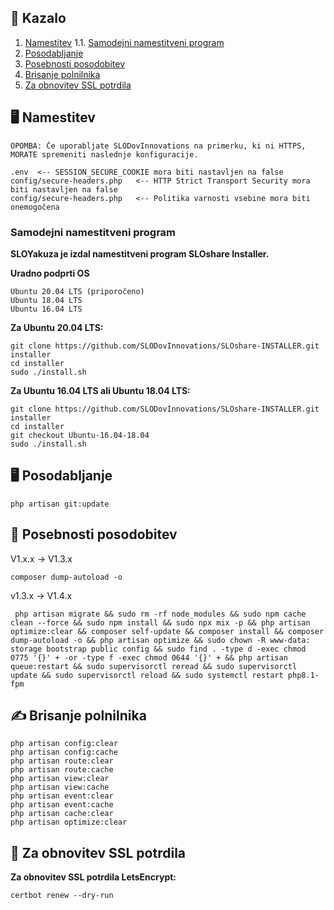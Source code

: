 ## 📝 Kazalo

1. [Namestitev](#namestitev)
1.1. [Samodejni namestitveni program](#samodejni-namestitveni-program)
2. [Posodabljanje](#posodabljanje)
3. [Posebnosti posodobitev](#posebnosti-posodobitev)
4. [Brisanje polnilnika](#brisanje-polnilnika)
5. [Za obnovitev SSL potrdila](#obnovitev-ssl-potrdila)

## <a name="namestitev"></a> 🖥️ Namestitev
```
OPOMBA: Če uporabljate SLODovInnovations na primerku, ki ni HTTPS, MORATE spremeniti naslednje konfiguracije.

.env  <-- SESSION_SECURE_COOKIE mora biti nastavljen na false
config/secure-headers.php   <-- HTTP Strict Transport Security mora biti nastavljen na false
config/secure-headers.php   <-- Politika varnosti vsebine mora biti onemogočena 
```

### <a name="samodejni-namestitveni-program"></a> Samodejni namestitveni program
**SLOYakuza je izdal namestitveni program SLOshare Installer.**

**Uradno podprti OS**

    Ubuntu 20.04 LTS (priporočeno)
    Ubuntu 18.04 LTS
    Ubuntu 16.04 LTS

**Za Ubuntu 20.04 LTS:**
```
git clone https://github.com/SLODovInnovations/SLOshare-INSTALLER.git installer
cd installer
sudo ./install.sh
```

**Za Ubuntu 16.04 LTS ali Ubuntu 18.04 LTS:**
```
git clone https://github.com/SLODovInnovations/SLOshare-INSTALLER.git installer
cd installer
git checkout Ubuntu-16.04-18.04
sudo ./install.sh
```

## <a name="posodabljanje"></a> 🖥️ Posodabljanje
```
php artisan git:update
```
## <a name="posebnosti-posodobitev"></a> 🚨 Posebnosti posodobitev
V1.x.x -> V1.3.x
```
composer dump-autoload -o
```
v1.3.x -> V1.4.x
```
 php artisan migrate && sudo rm -rf node_modules && sudo npm cache clean --force && sudo npm install && sudo npx mix -p && php artisan optimize:clear && composer self-update && composer install && composer dump-autoload -o && php artisan optimize && sudo chown -R www-data: storage bootstrap public config && sudo find . -type d -exec chmod 0775 '{}' + -or -type f -exec chmod 0644 '{}' + && php artisan queue:restart && sudo supervisorctl reread && sudo supervisorctl update && sudo supervisorctl reload && sudo systemctl restart php8.1-fpm
```
## <a name="brisanje-polnilnika"></a> ✍️ Brisanje polnilnika
```
php artisan config:clear
php artisan config:cache
php artisan route:clear
php artisan route:cache
php artisan view:clear
php artisan view:cache
php artisan event:clear
php artisan event:cache
php artisan cache:clear
php artisan optimize:clear
```
## <a name="obnovitev-ssl-potrdila"></a> 🔐 Za obnovitev SSL potrdila
**Za obnovitev SSL potrdila LetsEncrypt:**
```
certbot renew --dry-run
```
